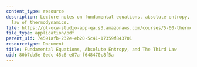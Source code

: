 ```yaml
---
content_type: resource
description: Lecture notes on fundamental equations, absolute entropy, and the third
  law of thermodynamics.
file: https://ol-ocw-studio-app-qa.s3.amazonaws.com/courses/5-60-thermodynamics-kinetics-spring-2008/80b7cb5e0edc45c6e87af648470c8f5a_5_60_lecture11.pdf
file_type: application/pdf
parent_uid: 74591afb-232e-eb20-5c41-17359f843701
resourcetype: Document
title: Fundamental Equations, Absolute Entropy, and The Third Law
uid: 80b7cb5e-0edc-45c6-e87a-f648470c8f5a
---
```

